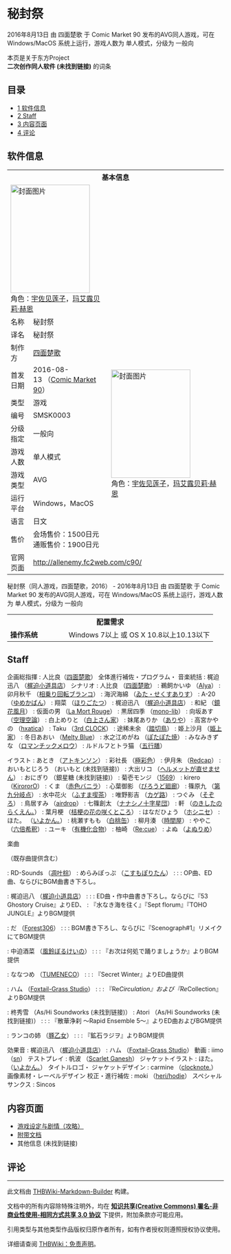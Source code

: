 # 秘封祭

<!-- source html: G:\repos\THBWiki-Markdown-Builder\THBWikiMarkdown\Temp\main\9\93\ns0%3A%E7%A7%98%E5%B0%81%E7%A5%AD.html -->

2016年8月13日 由 四面楚歌 于 Comic Market 90 发布的AVG同人游戏，可在 Windows/MacOS 系统上运行，游戏人数为 单人模式，分级为 一般向

本页是关于东方Project  
 **二次创作同人软件 (未找到链接)** 的词条
## 目录

- [1 软件信息](#软件信息)
- [2 Staff](#Staff)
- [3 内容页面](#内容页面)
- [4 评论](#评论)




## 软件信息

<table><tbody><tr><th colspan="3">基本信息</th></tr><tr><td class="cover-artwork-mobile" colspan="2"><a href="./文件-秘封祭封面.jpg.md" class="image" title="封面图片"><img alt="封面图片" src="https://upload.thwiki.cc/thumb/3/34/%E7%A7%98%E5%B0%81%E7%A5%AD%E5%B0%81%E9%9D%A2.jpg/184px-%E7%A7%98%E5%B0%81%E7%A5%AD%E5%B0%81%E9%9D%A2.jpg" decoding="async" loading="lazy" width="184" height="252" srcset="https://upload.thwiki.cc/thumb/3/34/%E7%A7%98%E5%B0%81%E7%A5%AD%E5%B0%81%E9%9D%A2.jpg/277px-%E7%A7%98%E5%B0%81%E7%A5%AD%E5%B0%81%E9%9D%A2.jpg 1.5x, https://upload.thwiki.cc/thumb/3/34/%E7%A7%98%E5%B0%81%E7%A5%AD%E5%B0%81%E9%9D%A2.jpg/369px-%E7%A7%98%E5%B0%81%E7%A5%AD%E5%B0%81%E9%9D%A2.jpg 2x" data-file-width="731" data-file-height="998"></a><div class="cover-char">角色：<a href="./宇佐见莲子.md" title="宇佐见莲子">宇佐见莲子</a>，<a href="./玛艾露贝莉·赫恩.md" title="玛艾露贝莉·赫恩">玛艾露贝莉·赫恩</a></div></td>
</tr><tr><td class="label">名称</td><td colspan="2"> 秘封祭 </td></tr><tr><td class="label">译名</td><td colspan="2"> 秘封祭 </td></tr><tr><td class="label">制作方</td><td><a href="./四面楚歌.md" title="四面楚歌">四面楚歌</a></td><td class="cover-artwork" rowspan="9" style="min-width:252px;"><a href="./文件-秘封祭封面.jpg.md" class="image" title="封面图片"><img alt="封面图片" src="https://upload.thwiki.cc/thumb/3/34/%E7%A7%98%E5%B0%81%E7%A5%AD%E5%B0%81%E9%9D%A2.jpg/184px-%E7%A7%98%E5%B0%81%E7%A5%AD%E5%B0%81%E9%9D%A2.jpg" decoding="async" loading="lazy" width="184" height="252" srcset="https://upload.thwiki.cc/thumb/3/34/%E7%A7%98%E5%B0%81%E7%A5%AD%E5%B0%81%E9%9D%A2.jpg/277px-%E7%A7%98%E5%B0%81%E7%A5%AD%E5%B0%81%E9%9D%A2.jpg 1.5x, https://upload.thwiki.cc/thumb/3/34/%E7%A7%98%E5%B0%81%E7%A5%AD%E5%B0%81%E9%9D%A2.jpg/369px-%E7%A7%98%E5%B0%81%E7%A5%AD%E5%B0%81%E9%9D%A2.jpg 2x" data-file-width="731" data-file-height="998"></a><div class="cover-char">角色：<a href="./宇佐见莲子.md" title="宇佐见莲子">宇佐见莲子</a>，<a href="./玛艾露贝莉·赫恩.md" title="玛艾露贝莉·赫恩">玛艾露贝莉·赫恩</a></div></td>
</tr><tr><td class="label">首发日期</td><td>2016-08-13&#160;（<a href="/展会作品列表?e=Comic+Market%2390">Comic Market 90</a>）</td></tr><tr><td class="label">类型</td><td>游戏</td></tr><tr><td class="label">编号</td><td>SMSK0003</td></tr><tr><td class="label">分级指定</td><td>一般向</td></tr><tr><td class="label">游戏人数</td><td>单人模式</td></tr><tr><td class="label">游戏类型</td><td>AVG</td></tr><tr><td class="label">运行平台</td><td>Windows，MacOS</td></tr><tr><td class="label">语言</td><td>日文</td></tr><tr><td class="label">售价</td><td>会场售价：1500日元<br>通贩售价：1900日元</td></tr>
<tr><td class="label">官网页面</td><td colspan="2"><a rel="nofollow" class="external free" href="http://allenemy.fc2web.com/c90/">http://allenemy.fc2web.com/c90/</a></td></tr></tbody></table>

秘封祭（同人游戏，四面楚歌，2016） - 2016年8月13日 由 四面楚歌 于 Comic Market 90 发布的AVG同人游戏，可在 Windows/MacOS 系统上运行，游戏人数为 单人模式，分级为 一般向
  
  

  


<table>
<tbody><tr><th colspan="2">配置需求</th></tr>
<tr><td style="width:120px;padding-left:7px;"><b>操作系统</b></td><td>Windows 7以上 或 OS X 10.8以上10.13以下</td></tr>
</tbody></table>


## Staff
企画総指揮
: 人比良（[四面楚歌](./四面楚歌.md)）
全体進行補佐・プログラム・ 音楽統括
: 梶迫迅八 （[梶迫小道具店](./梶迫小道具店.md)）
シナリオ
: 人比良 （[四面楚歌](./四面楚歌.md)）
: 鵜飼かいゆ （[Alya](./Alya.md)）
: 卯月秋千 （[相乗り回転ブランコ](./相乗り回転ブランコ.md)）
: 海沢海綿 （[ゐた・せくすありす](./ゐた・せくすありす.md)）
: A-20 （[ゆめかばん](./ゆめかばん.md)）
: 翔菜 （[ほりごたつ](http://www.little-wing.org/)）
: 梶迫迅八 （[梶迫小道具店](./梶迫小道具店.md)）
: 和紀 （[鏡花風月](./鏡花風月.md)）
: 仮面の男 （[La Mort Rouge](./La_Mort_Rouge.md)）
: 黒居四季 （[mono-lib](http://www.pixiv.net/member.php?id=800789)）
: 向坂あす （[空理空論](http://www.pixiv.net/member.php?id=220355)）
: 白上めりと （[白上さん家](./白上さん家.md)）
: 妹尾ありか （[ありや](http://imoni.org/)）
: 高宮かやの （[hxatica](http://hxa.jp/)）
: Taku （[3rd CLOCK](./3rd_CLOCK.md)）
: 途稀未余 （[踏切鳥](http://stopandlook.web.fc2.com/)）
: 姫上沙月 （[姫上家](./姫上家.md)）
: 冬日あおい （[Melty Blue](http://www.pixiv.net/member.php?id=822768)）
: 水之江めがね （[ぽたぽた焼](./ぽたぽた焼.md)）
: みなみきずな （[ロマンチックメロウ](./ロマンチックメロウ.md)）
: ルドルフとトラ猫 （[五行膳](http://pixiv.me/ulthar)）

イラスト
: あとき （[アトキンソン](./アトキンソン.md)）
: 彩社長 （[極彩色](./極彩色.md)）
: 伊月朱 （[Redcap](http://www7b.biglobe.ne.jp/redcapcrimson/)）
: おいもとじろう （おいもと (未找到链接)）
: 大出リコ （[ヘルメットが直せません](./ヘルメットが直せません.md)）
: おにぎり （銀星糖 (未找到链接)）
: 菊壱モンジ （[1569](./1569.md)）
: kirero （[KirororO](./KirororO.md)）
: くま （[赤色バニラ](./赤色バニラ.md)）
: 心葉御影 （[びろうど廻廊](./びろうど廻廊.md)）
: 篠原九 （[第九分岐点](./第九分岐点.md)）
: 水中花火 （[ふすま喫茶](./ふすま喫茶.md)）
: 唯野影吉 （[カゲ路](./カゲ路.md)）
: つぐみ （[そぞろ](./そぞろ.md)）
: 鳥居すみ （[airdrop](./airdrop.md)）
: 七篠創太 （[ナナシノ十字星団](./ナナシノ十字星団.md)）
: 軒 （[のきしたのらくえん。](http://nokisita.xxxxxxxx.jp/)）
: 葉月梗 （[桔梗の花の咲くところ](http://kikyou-fg.sakura.ne.jp/)）
: はなだひょう （[ホシニセ](./ホシニセ.md)）
: ほた。 （[いよかん。](./いよかん。.md)）
: 桃瀬すもも （[白桃缶](./白桃缶.md)）
: 柳月湊 （[時間屋](http://minato.mods.jp/)）
: ややこ （[六倍希釈](http://x06.yayakoshi.com/)）
: ユーキ （[有機化合物](./有機化合物.md)）
: 柚崎 （[Re:cue](http://resqcue.web.fc2.com/)）
: よぬ （[よぬりめ](./よぬりめ.md)）

楽曲

  
（既存曲提供含む）
  

: RD-Sounds （[凋叶棕](./凋叶棕.md)）
: めらみぽっぷ （[こすもぽりたん](http://cosmopolitan93.net/)）
: : : OP曲、ED曲、ならびにBGM曲書き下ろし。



: 梶迫迅八 （[梶迫小道具店](./梶迫小道具店.md)）
: : : ED曲・作中曲書き下ろし。ならびに『53 Ghostory Cruise』よりED、
: 『水なき海を往く』『Sept florum』『TOHO JUNGLE』よりBGM提供



: だ （[Forest306](./Forest306.md)）
: : : BGM書き下ろし、ならびに『Scenograph#1』リメイクにてBGM提供



: 中迫酒菜 （[風鈴ぼるけいの](./風鈴ぼるけいの.md)）
: : : 『お次は何処で踊りましょうか』よりBGM提供



: ななつめ （[TUMENECO](./TUMENECO.md)）
: : : 『Secret Winter』よりED曲提供



: ハム （[Foxtail-Grass Studio](./Foxtail-Grass_Studio.md)）
: : : 『Re*Circulation』および『Re*Collection』よりBGM提供



: 柊秀雪 （As/Hi Soundworks (未找到链接)）
: Atori （As/Hi Soundworks (未找到链接)）
: : : 『散華浄刹 ～Rapid Ensemble 5～』よりED曲およびBGM提供



: ランコの姉 （[豚乙女](./豚乙女.md)）
: : : 『鉱石ラジヲ』よりBGM提供




効果音
: 梶迫迅八 （[梶迫小道具店](./梶迫小道具店.md)）
: ハム （[Foxtail-Grass Studio](./Foxtail-Grass_Studio.md)）
動画
: iimo （[sn](./sn.md)）
テストプレイ
: 帆波 （[Scarlet Ganesh](http://readair.net/honami/)）
ジャケットイラスト
: ほた。 （[いよかん。](./いよかん。.md)）
タイトルロゴ・ ジャケットデザイン
: carmine （[clocknote.](./clocknote..md)）
画像素材・レーベルデザイン
校正・進行補佐
: moki （[heri/hodie](./heri／hodie.md)）
スペシャルサンクス
: Sincos

## 内容页面
- [游戏设定与剧情（攻略）](./秘封祭-附带文档-Endinglist.md)
- [附带文档](./秘封祭-附带文档.md)
- 其他信息 (未找到链接)

## 评论




---

此文档由 [THBWiki-Markdown-Builder](https://github.com/Delsin-Yu/THBWiki-Markdown-Builder) 构建。

文档中的所有内容除特殊注明外，均在 [**知识共享(Creative Commons) 署名-非商业性使用-相同方式共享 3.0 协议**](https://creativecommons.org/licenses/by-sa/3.0/deed.zh-hans) 下提供，附加条款亦可能应用。

引用类型与其他类型作品版权归原作者所有，如有作者授权则遵照授权协议使用。

详细请查阅 [THBWiki：免责声明](https://thbwiki.cc/THBWiki:%E5%85%8D%E8%B4%A3%E5%A3%B0%E6%98%8E)。

